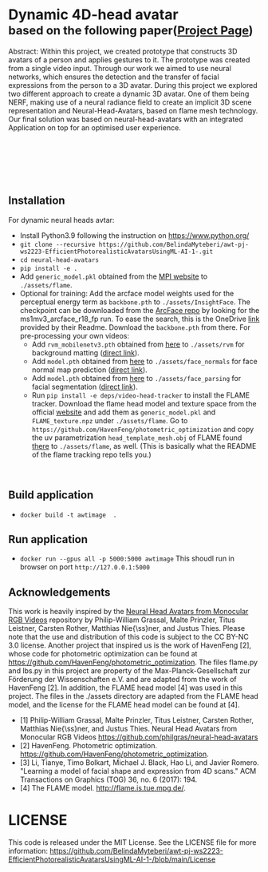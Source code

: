 # Dynamic 4D-head avatar <br><sub>based on the following paper([Project Page](https://philgras.github.io/neural_head_avatars/neural_head_avatars.html))</sub>


Abstract: 
Within this project, we created prototype that constructs 3D avatars of a person and applies gestures to it. The prototype was created from a single video input. Through our work we aimed to use neural networks, which ensures the detection and the transfer of facial expressions from the person to a 3D avatar. During this project we explored two different approach to create a dynamic 3D avatar. One of them being NERF, making use of a neural radiance field to create an implicit 3D scene representation and Neural-Head-Avatars, based on flame mesh technology. Our final solution was based on neural-head-avatars with an integrated Application on top for an optimised user experience.

<br><br>


<br>
<br>

## Installation
For dynamic neural heads avtar:
- Install Python3.9 following the instruction on https://www.python.org/
- ```git clone --recursive https://github.com/BelindaMyteberi/awt-pj-ws2223-EfficientPhotorealisticAvatarsUsingML-AI-1-.git ```
- ```cd neural-head-avatars```
- ```pip install -e .```
- Add ```generic_model.pkl``` obtained from the [MPI website](https://flame.is.tue.mpg.de/) to ```./assets/flame```.
- Optional for training: Add the arcface model weights used for the perceptual energy term as ```backbone.pth``` to ```./assets/InsightFace```. The checkpoint can be downloaded from the [ArcFace repo](https://github.com/deepinsight/insightface/tree/c85f5399836b604611057e194a3c30230053c490/recognition/arcface_torch)
by looking for the ms1mv3_arcface_r18_fp run. To ease the search, this is the OneDrive [link](https://onedrive.live.com/?authkey=%21AFZjr283nwZHqbA&id=4A83B6B633B029CC%215578&cid=4A83B6B633B029CC) provided by their Readme. Download the ```backbone.pth``` from there.
For pre-processing your own videos:
    - Add ```rvm_mobilenetv3.pth``` obtained from [here](https://github.com/PeterL1n/RobustVideoMatting/tree/81a10937c73f68eeddb863221c61fe6a60a1cca2) to ```./assets/rvm``` for background matting ([direct link](https://github.com/PeterL1n/RobustVideoMatting/releases/download/v1.0.0/rvm_mobilenetv3.pth)).
    - Add ```model.pth``` obtained from [here](https://github.com/boukhayma/face_normals/tree/5d6f21098b60dd5b43f82525383b2697df6e712b) to ```./assets/face_normals``` for face normal map prediction ([direct link](https://drive.google.com/file/d/1Qb7CZbM13Zpksa30ywjXEEHHDcVWHju_)).
    - Add ```model.pth``` obtained from [here](https://github.com/zllrunning/face-parsing.PyTorch/tree/d2e684cf1588b46145635e8fe7bcc29544e5537e) to ```./assets/face_parsing``` for facial segmentation ([direct link](https://drive.google.com/open?id=154JgKpzCPW82qINcVieuPH3fZ2e0P812)).
    - Run `pip install -e deps/video-head-tracker` to install the FLAME tracker.  Download the flame
     head model and texture space from the official [website](https://flame.is.tue.mpg.de/)
     and add them as ```generic_model.pkl``` and ```FLAME_texture.npz``` under ```./assets/flame```.
     Go to ```https://github.com/HavenFeng/photometric_optimization``` and copy the uv
     parametrization ```head_template_mesh.obj``` of FLAME found
     [there](https://github.com/HavenFeng/photometric_optimization/blob/master/data/head_template_mesh.obj)
     to ```./assets/flame```, as well. (This is basically what the README of the flame tracking repo
     tells you.)
<br>

## Build application
- ```docker build -t awtimage  .```
## Run application
- ```docker run --gpus all -p 5000:5000 awtimage```
This shoudl run in browser on port ```http://127.0.0.1:5000```

## Acknowledgements

This work is heavily inspired by the [Neural Head Avatars from Monocular RGB Videos](https://github.com/philgras/neural-head-avatars) repository by Philip-William Grassal, Malte Prinzler, Titus Leistner, Carsten Rother, Matthias Nie{\ss}ner, and Justus Thies. Please note that the use and distribution of this code is subject to the CC BY-NC 3.0 license. 
Another project that inspired us is the work of HavenFeng [2], whose code for photometric optimization can be found at https://github.com/HavenFeng/photometric_optimization. The files flame.py and lbs.py in this project are property of the Max-Planck-Gesellschaft zur Förderung der Wissenschaften e.V. and are adapted from the work of HavenFeng [2].
In addition, the FLAME head model [4] was used in this project. The files in the ./assets directory are adapted from the FLAME head model, and the license for the FLAME head model can be found at [4].

- [1] Philip-William Grassal, Malte Prinzler, Titus Leistner, Carsten Rother, Matthias Nie{\ss}ner, and Justus Thies. Neural Head Avatars from Monocular RGB Videos https://github.com/philgras/neural-head-avatars 
- [2] HavenFeng. Photometric optimization. https://github.com/HavenFeng/photometric_optimization.
- [3] Li, Tianye, Timo Bolkart, Michael J. Black, Hao Li, and Javier Romero. "Learning a model of facial shape and expression from 4D scans." ACM Transactions on Graphics (TOG) 36, no. 6 (2017): 194.
- [4] The FLAME model. http://flame.is.tue.mpg.de/.


# LICENSE
This code is released under the MIT License. See the LICENSE file for more information: https://github.com/BelindaMyteberi/awt-pj-ws2223-EfficientPhotorealisticAvatarsUsingML-AI-1-/blob/main/License





